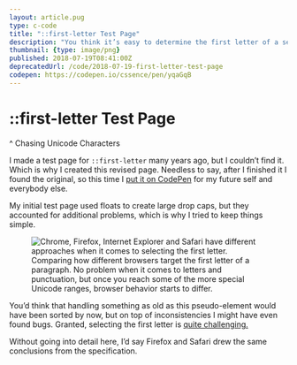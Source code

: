 ```yaml
---
layout: article.pug
type: c-code
title: "::first-letter Test Page"
description: "You think it’s easy to determine the first letter of a sentence? Think again!"
thumbnail: {type: image/png}
published: 2018-07-19T08:41:00Z
deprecatedUrl: /code/2018-07-19-first-letter-test-page
codepen: https://codepen.io/cssence/pen/yqaGqB
---
```


# ::first-letter Test Page
^ Chasing Unicode Characters

I made a test page for `::first-letter` many years ago, but I couldn’t find it. Which is why I created this revised page. Needless to say, after I finished it I found the original, so this time I [put it on CodePen](https://codepen.io/cssence/pen/yqaGqB) for my future self and everybody else.

My initial test page used floats to create large drop caps, but they accounted for additional problems, which is why I tried to keep things simple.

<figure class="standout"><img src="/2018/first-letter-test-page/comparison.png" alt="Chrome, Firefox, Internet Explorer and Safari have different approaches when it comes to selecting the first letter."><figcaption>Comparing how different browsers target the first letter of a paragraph. No problem when it comes to letters and punctuation, but once you reach some of the more special Unicode ranges, browser behavior starts to differ.</figcaption></figure>

You’d think that handling something as old as this pseudo-element would have been sorted by now, but on top of inconsistencies I might have even found bugs. Granted, selecting the first letter is [quite challenging.](https://developer.mozilla.org/en-US/docs/Web/CSS/%3A%3Afirst-letter)

Without going into detail here, I’d say Firefox and Safari drew the same conclusions from the specification.
